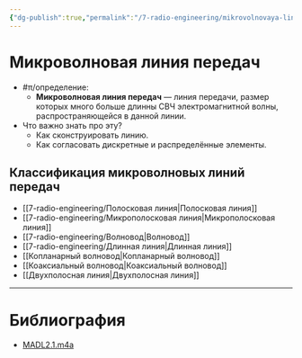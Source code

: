 ```yaml
---
{"dg-publish":true,"permalink":"/7-radio-engineering/mikrovolnovaya-liniya-peredach/","title":"Микроволновая линия передач","tags":["антенны"]}
---
```



# Микроволновая линия передач

- #π/определение:
	- **Микроволновая линия передач** — линия передачи, размер которых много больше длинны СВЧ электромагнитной волны, распространяющейся в данной линии.
 - Что важно знать про эту?
	 - Как сконструировать линию.
	 - Как согласовать дискретные и распределённые элементы.

## Классификация микроволновых линий передач

- [[7-radio-engineering/Полосковая линия\|Полосковая линия]]
- [[7-radio-engineering/Микрополосковая линия\|Микрополосковая линия]]
- [[7-radio-engineering/Волновод\|Волновод]]
- [[7-radio-engineering/Длинная линия\|Длинная линия]]
- [[Копланарный волновод\|Копланарный волновод]]
- [[Коаксиальный волновод\|Коаксиальный волновод]]
- [[Двухполосная линия\|Двухполосная линия]]

---

# Библиография

- [MADL2.1.m4a](file:///C:%5CUsers%5CMojo%5CiCloudDrive%5C_university%5CIllarionov%5Clecture-recording%5CMADL2.1.m4a)
